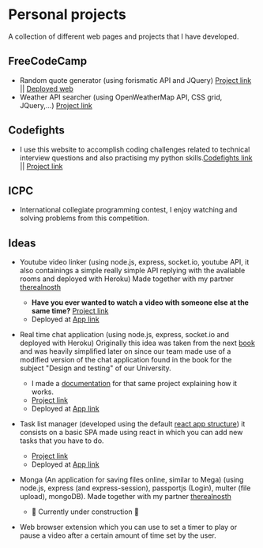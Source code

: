 # Personal projects
A collection of different web pages and projects that I have developed.


FreeCodeCamp
---

- Random quote generator (using forismatic API and JQuery) [Project link](../../tree/master/FreeCodeCamp/WeatherAPI) || [Deployed web](https://codepen.io/drexpz/pen/rpPoaB)
- Weather API searcher (using OpenWeatherMap API, CSS grid, JQuery,...) [Project link](../../tree/master/FreeCodeCamp/WeatherAPI)

Codefights
---
- I use this website to accomplish coding challenges related to technical interview questions and also practising my python skills.[Codefights link](https://codefights.com/interview-practice/) || [Project link](../../tree/master/Codefights/Interview%20questions)

ICPC 
---
- International collegiate programming contest, I enjoy watching and solving problems from this competition.

Ideas
---

- Youtube video linker (using node.js, express, socket.io, youtube API, it also containings a simple really simple API replying with the avaliable rooms and deployed with Heroku) Made together with my partner [therealnosth](https://github.com/therealnosth)
  - **Have you ever wanted to watch a video with someone else at the same time?** [Project link](../../tree/master/Linked-Youtube-Player)
  - Deployed at [App link](https://obscure-wildwood-22526.herokuapp.com/)
  
- Real time chat application (using node.js, express, socket.io and deployed with Heroku) Originally this idea was taken from the next [book](https://www.manning.com/books/node-js-in-action) and was heavily simplified later on since our team made use of a modified version of the chat application found in the book for the subject "Design and testing" of our University. 

  - I made a [documentation](../../tree/master/Real_Time_Chat/Documentation(explanatory)/Documento%20A%2B%20Hackathon%20GRUPO%2023.pdf) for that same project explaining how it works.
  - [Project link](../../tree/master/Real_Time_Chat/Chat%20app)
  - Deployed at [App link](https://safe-atoll-72115.herokuapp.com/)
 
- Task list manager (developed using the default [react app structure](https://github.com/facebook/create-react-app)) it consists on a basic SPA made using react in which you can add new tasks that you have to do.
   - [Project link](../../tree/master/TaskList)
   - Deployed at [App link](https://calm-retreat-82938.herokuapp.com/)
   
- Monga (An application for saving files online, similar to Mega) (using node.js, express (and express-session), passportjs (Login), multer (file upload), mongoDB). Made together with my partner [therealnosth](https://github.com/therealnosth)
   - 🚧 Currently under construction 🚧
   
- Web browser extension which you can use to set a timer to play or pause a video after a certain amount of time set by the user.
